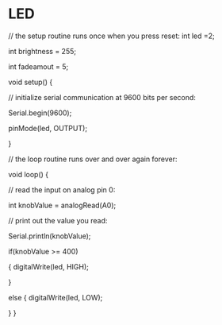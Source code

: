 # LED
// the setup routine runs once when you press reset:
int led =2;

int brightness = 255;

int fadeamout = 5;

void setup() {


  // initialize serial communication at 9600 bits per second:
  
  Serial.begin(9600);
  
  pinMode(led, OUTPUT);
  
}


// the loop routine runs over and over again forever:

void loop() {

  // read the input on analog pin 0:
  
  int knobValue = analogRead(A0);
  
   // print out the value you read:
   
  Serial.println(knobValue);
  

 if(knobValue >= 400)
 
 {
  digitalWrite(led, HIGH);
  
 }

 else {
  digitalWrite(led, LOW);
  
 }
}
